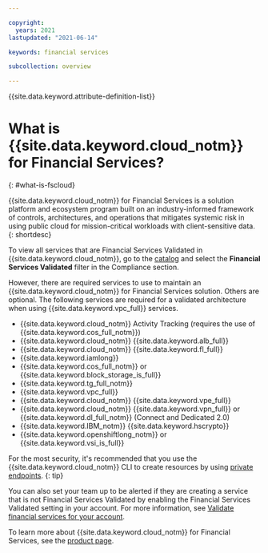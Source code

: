 ```yaml
---

copyright:
  years: 2021
lastupdated: "2021-06-14"

keywords: financial services 

subcollection: overview

---
```


{{site.data.keyword.attribute-definition-list}}

# What is {{site.data.keyword.cloud_notm}} for Financial Services?
{: #what-is-fscloud}

{{site.data.keyword.cloud_notm}} for Financial Services is a solution platform and ecosystem program built on an industry-informed framework of controls, architectures, and operations that mitigates systemic risk in using public cloud for mission-critical workloads with client-sensitive data.
{: shortdesc}

To view all services that are Financial Services Validated in {{site.data.keyword.cloud_notm}}, go to the [catalog](https://cloud.ibm.com/catalog?search=label%3Afs_ready#services) and select the **Financial Services Validated** filter in the Compliance section.

However, there are required services to use to maintain an {{site.data.keyword.cloud_notm}} for Financial Services solution. Others are optional. The following services are required for a validated architecture when using {{site.data.keyword.vpc_full}} services. 

* {{site.data.keyword.cloud_notm}} Activity Tracking (requires the use of {{site.data.keyword.cos_full_notm}})
* {{site.data.keyword.cloud_notm}} {{site.data.keyword.alb_full}}
* {{site.data.keyword.cloud_notm}} {{site.data.keyword.fl_full}}
* {{site.data.keyword.iamlong}}
* {{site.data.keyword.cos_full_notm}} or {{site.data.keyword.block_storage_is_full}}
* {{site.data.keyword.tg_full_notm}}
* {{site.data.keyword.vpc_full}}
* {{site.data.keyword.cloud_notm}} {{site.data.keyword.vpe_full}}
* {{site.data.keyword.cloud_notm}} {{site.data.keyword.vpn_full}} or {{site.data.keyword.dl_full_notm}} (Connect and Dedicated 2.0)
* {{site.data.keyword.IBM_notm}} {{site.data.keyword.hscrypto}}
* {{site.data.keyword.openshiftlong_notm}} or {{site.data.keyword.vsi_is_full}}

For the most security, it's recommended that you use the {{site.data.keyword.cloud_notm}} CLI to create resources by using [private endpoints](/docs/cli?topic=cli-service-connection).
{: tip}

You can also set your team up to be alerted if they are creating a service that is not Financial Services Validated by enabling the Financial Services Validated setting in your account. For more information, see [Validate financial services for your account](/docs/account?topic=account-enabling-fs-validated).

To learn more about {{site.data.keyword.cloud_notm}} for Financial Services, see the [product page](https://www.ibm.com/cloud/financial-services).
